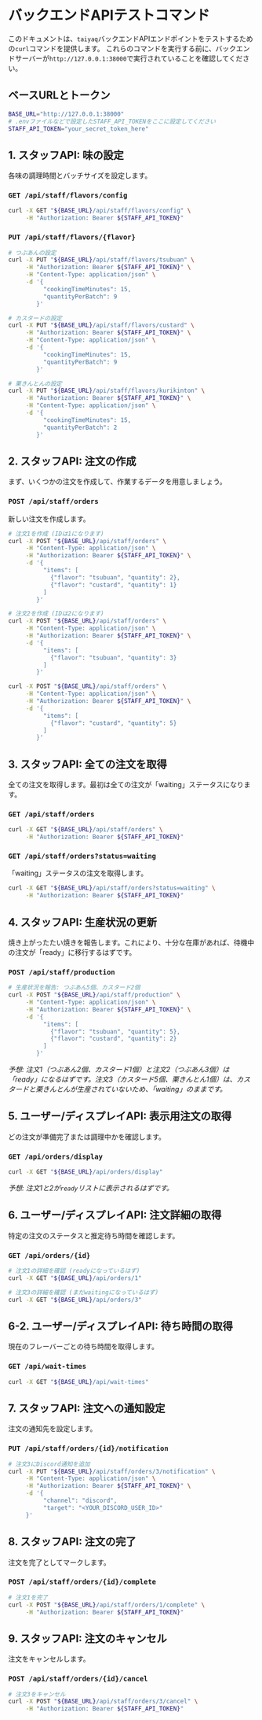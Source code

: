 # バックエンドAPIテストコマンド

このドキュメントは、`taiyaq`バックエンドAPIエンドポイントをテストするための`curl`コマンドを提供します。
これらのコマンドを実行する前に、バックエンドサーバーが`http://127.0.0.1:38000`で実行されていることを確認してください。

## ベースURLとトークン

```bash
BASE_URL="http://127.0.0.1:38000"
# .envファイルなどで設定したSTAFF_API_TOKENをここに設定してください
STAFF_API_TOKEN="your_secret_token_here"
```

## 1. スタッフAPI: 味の設定

各味の調理時間とバッチサイズを設定します。

### `GET /api/staff/flavors/config`

```bash
curl -X GET "${BASE_URL}/api/staff/flavors/config" \
     -H "Authorization: Bearer ${STAFF_API_TOKEN}"
```

### `PUT /api/staff/flavors/{flavor}`

```bash
# つぶあんの設定
curl -X PUT "${BASE_URL}/api/staff/flavors/tsubuan" \
     -H "Authorization: Bearer ${STAFF_API_TOKEN}" \
     -H "Content-Type: application/json" \
     -d '{
          "cookingTimeMinutes": 15,
          "quantityPerBatch": 9
        }'

# カスタードの設定
curl -X PUT "${BASE_URL}/api/staff/flavors/custard" \
     -H "Authorization: Bearer ${STAFF_API_TOKEN}" \
     -H "Content-Type: application/json" \
     -d '{
          "cookingTimeMinutes": 15,
          "quantityPerBatch": 9
        }'

# 栗きんとんの設定
curl -X PUT "${BASE_URL}/api/staff/flavors/kurikinton" \
     -H "Authorization: Bearer ${STAFF_API_TOKEN}" \
     -H "Content-Type: application/json" \
     -d '{
          "cookingTimeMinutes": 15,
          "quantityPerBatch": 2
        }'
```

## 2. スタッフAPI: 注文の作成

まず、いくつかの注文を作成して、作業するデータを用意しましょう。

### `POST /api/staff/orders`

新しい注文を作成します。

```bash
# 注文1を作成 (IDは1になります)
curl -X POST "${BASE_URL}/api/staff/orders" \
     -H "Content-Type: application/json" \
     -H "Authorization: Bearer ${STAFF_API_TOKEN}" \
     -d '{
          "items": [
            {"flavor": "tsubuan", "quantity": 2},
            {"flavor": "custard", "quantity": 1}
          ]
        }'

# 注文2を作成 (IDは2になります)
curl -X POST "${BASE_URL}/api/staff/orders" \
     -H "Content-Type: application/json" \
     -H "Authorization: Bearer ${STAFF_API_TOKEN}" \
     -d '{
          "items": [
            {"flavor": "tsubuan", "quantity": 3}
          ]
        }'

curl -X POST "${BASE_URL}/api/staff/orders" \
     -H "Content-Type: application/json" \
     -H "Authorization: Bearer ${STAFF_API_TOKEN}" \
     -d '{
          "items": [
            {"flavor": "custard", "quantity": 5}
          ]
        }'
```

## 3. スタッフAPI: 全ての注文を取得

全ての注文を取得します。最初は全ての注文が「waiting」ステータスになります。

### `GET /api/staff/orders`

```bash
curl -X GET "${BASE_URL}/api/staff/orders" \
     -H "Authorization: Bearer ${STAFF_API_TOKEN}"
```

### `GET /api/staff/orders?status=waiting`

「waiting」ステータスの注文を取得します。

```bash
curl -X GET "${BASE_URL}/api/staff/orders?status=waiting" \
     -H "Authorization: Bearer ${STAFF_API_TOKEN}"
```

## 4. スタッフAPI: 生産状況の更新

焼き上がったたい焼きを報告します。これにより、十分な在庫があれば、待機中の注文が「ready」に移行するはずです。

### `POST /api/staff/production`

```bash
# 生産状況を報告: つぶあん5個、カスタード2個
curl -X POST "${BASE_URL}/api/staff/production" \
     -H "Content-Type: application/json" \
     -H "Authorization: Bearer ${STAFF_API_TOKEN}" \
     -d '{
          "items": [
            {"flavor": "tsubuan", "quantity": 5},
            {"flavor": "custard", "quantity": 2}
          ]
        }'
```

_予想:
注文1（つぶあん2個、カスタード1個）と注文2（つぶあん3個）は「ready」になるはずです。注文3（カスタード5個、栗きんとん1個）は、カスタードと栗きんとんが生産されていないため、「waiting」のままです。_

## 5. ユーザー/ディスプレイAPI: 表示用注文の取得

どの注文が準備完了または調理中かを確認します。

### `GET /api/orders/display`

```bash
curl -X GET "${BASE_URL}/api/orders/display"
```

_予想: 注文1と2が`ready`リストに表示されるはずです。_

## 6. ユーザー/ディスプレイAPI: 注文詳細の取得

特定の注文のステータスと推定待ち時間を確認します。

### `GET /api/orders/{id}`

```bash
# 注文1の詳細を確認 (readyになっているはず)
curl -X GET "${BASE_URL}/api/orders/1"

# 注文3の詳細を確認 (まだwaitingになっているはず)
curl -X GET "${BASE_URL}/api/orders/3"
```

## 6-2. ユーザー/ディスプレイAPI: 待ち時間の取得

現在のフレーバーごとの待ち時間を取得します。

### `GET /api/wait-times`

```bash
curl -X GET "${BASE_URL}/api/wait-times"
```

## 7. スタッフAPI: 注文への通知設定

注文の通知先を設定します。

### `PUT /api/staff/orders/{id}/notification`

```bash
# 注文3にDiscord通知を追加
curl -X PUT "${BASE_URL}/api/staff/orders/3/notification" \
     -H "Content-Type: application/json" \
     -H "Authorization: Bearer ${STAFF_API_TOKEN}" \
     -d '{
          "channel": "discord",
          "target": "<YOUR_DISCORD_USER_ID>"
     }'
```

## 8. スタッフAPI: 注文の完了

注文を完了としてマークします。

### `POST /api/staff/orders/{id}/complete`

```bash
# 注文1を完了
curl -X POST "${BASE_URL}/api/staff/orders/1/complete" \
     -H "Authorization: Bearer ${STAFF_API_TOKEN}"
```

## 9. スタッフAPI: 注文のキャンセル

注文をキャンセルします。

### `POST /api/staff/orders/{id}/cancel`

```bash
# 注文3をキャンセル
curl -X POST "${BASE_URL}/api/staff/orders/3/cancel" \
     -H "Authorization: Bearer ${STAFF_API_TOKEN}"
```
